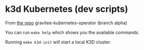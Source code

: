 # k3d Kubernetes (dev scripts)

From [the repo](https://github.com/gravitee-io/gravitee-kubernetes-operator/tree/alpha) gravitee-kubernetes-operator (branch alpha)

You can run `make help` which shows you the available commands.

Running `make k3d-init` will start a local K3D cluster.

